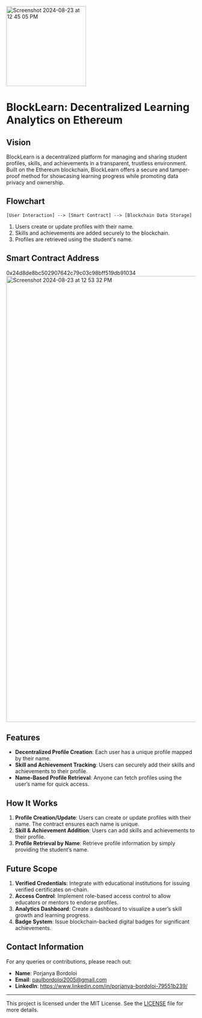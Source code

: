 <img width="212" alt="Screenshot 2024-08-23 at 12 45 05 PM" src="https://github.com/user-attachments/assets/1edc3b57-77ed-4ff3-bbb5-327a14e8e1ea">

# BlockLearn: Decentralized Learning Analytics on Ethereum


## Vision
BlockLearn is a decentralized platform for managing and sharing student profiles, skills, and achievements in a transparent, trustless environment. Built on the Ethereum blockchain, BlockLearn offers a secure and tamper-proof method for showcasing learning progress while promoting data privacy and ownership.

## Flowchart
```text
[User Interaction] --> [Smart Contract] --> [Blockchain Data Storage]
```
1. Users create or update profiles with their name.
2. Skills and achievements are added securely to the blockchain.
3. Profiles are retrieved using the student's name.


## Smart Contract Address
0x24d8de8bc502907642c79c03c98bff519db91034
<img width="1183" alt="Screenshot 2024-08-23 at 12 53 32 PM" src="https://github.com/user-attachments/assets/fd6461bb-5038-49f2-858d-649efbb2b6e1">

## Features
- **Decentralized Profile Creation**: Each user has a unique profile mapped by their name.
- **Skill and Achievement Tracking**: Users can securely add their skills and achievements to their profile.
- **Name-Based Profile Retrieval**: Anyone can fetch profiles using the user’s name for quick access.

## How It Works
1. **Profile Creation/Update**: Users can create or update profiles with their name. The contract ensures each name is unique.
2. **Skill & Achievement Addition**: Users can add skills and achievements to their profile.
3. **Profile Retrieval by Name**: Retrieve profile information by simply providing the student’s name.

## Future Scope
1. **Verified Credentials**: Integrate with educational institutions for issuing verified certificates on-chain.
2. **Access Control**: Implement role-based access control to allow educators or mentors to endorse profiles.
3. **Analytics Dashboard**: Create a dashboard to visualize a user’s skill growth and learning progress.
4. **Badge System**: Issue blockchain-backed digital badges for significant achievements.

## Contact Information
For any queries or contributions, please reach out:
- **Name**: Porjanya Bordoloi
- **Email**: paulbordoloi2005@gmail.com
- **LinkedIn**: https://www.linkedin.com/in/porjanya-bordoloi-79551b239/

---

This project is licensed under the MIT License. See the [LICENSE](LICENSE) file for more details.



